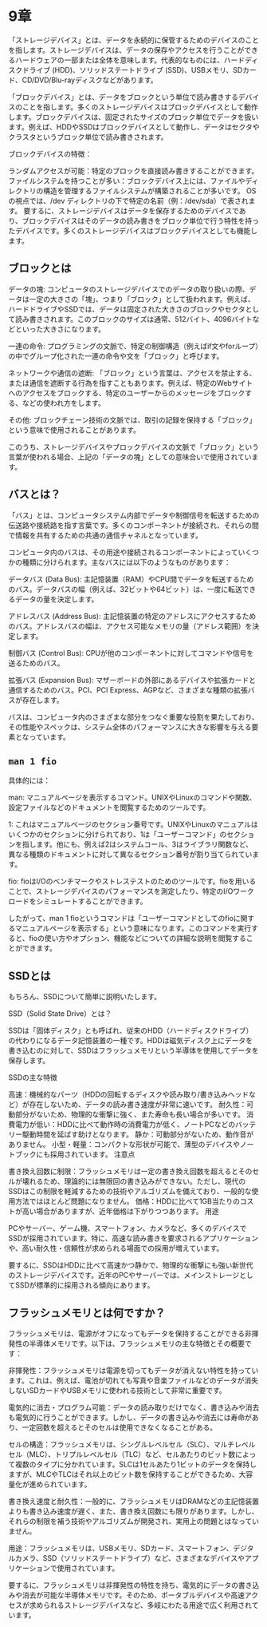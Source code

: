 # 9章

「ストレージデバイス」とは、データを永続的に保管するためのデバイスのことを指します。ストレージデバイスは、データの保存やアクセスを行うことができるハードウェアの一部または全体を意味します。代表的なものには、ハードディスクドライブ (HDD)、ソリッドステートドライブ (SSD)、USBメモリ、SDカード、CD/DVD/Blu-rayディスクなどがあります。

「ブロックデバイス」とは、データをブロックという単位で読み書きするデバイスのことを指します。多くのストレージデバイスはブロックデバイスとして動作します。ブロックデバイスは、固定されたサイズのブロック単位でデータを扱います。例えば、HDDやSSDはブロックデバイスとして動作し、データはセクタやクラスタというブロック単位で読み書きされます。

ブロックデバイスの特徴：

ランダムアクセスが可能：特定のブロックを直接読み書きすることができます。
ファイルシステムを持つことが多い：ブロックデバイス上には、ファイルやディレクトリの構造を管理するファイルシステムが構築されることが多いです。
OSの視点では、/dev ディレクトリの下で特定の名前（例：/dev/sda）で表されます。
要するに、ストレージデバイスはデータを保存するためのデバイスであり、ブロックデバイスはそのデータの読み書きをブロック単位で行う特性を持ったデバイスです。多くのストレージデバイスはブロックデバイスとしても機能します。


## ブロックとは

データの塊: コンピュータのストレージデバイスでのデータの取り扱いの際、データは一定の大きさの「塊」、つまり「ブロック」として扱われます。例えば、ハードドライブやSSDでは、データは固定された大きさのブロックやセクタとして読み書きされます。このブロックのサイズは通常、512バイト、4096バイトなどといった大きさになります。

一連の命令: プログラミングの文脈で、特定の制御構造（例えばif文やforループ）の中でグループ化された一連の命令や文を「ブロック」と呼びます。

ネットワークや通信の遮断: 「ブロック」という言葉は、アクセスを禁止する、または通信を遮断する行為を指すこともあります。例えば、特定のWebサイトへのアクセスをブロックする、特定のユーザーからのメッセージをブロックする、などの使われ方をします。

その他: ブロックチェーン技術の文脈では、取引の記録を保持する「ブロック」という意味で使用されることがあります。

このうち、ストレージデバイスやブロックデバイスの文脈で「ブロック」という言葉が使われる場合、上記の「データの塊」としての意味合いで使用されています。


## バスとは？


「バス」とは、コンピュータシステム内部でデータや制御信号を転送するための伝送路や接続路を指す言葉です。多くのコンポーネントが接続され、それらの間で情報を共有するための共通の通信チャネルとなっています。

コンピュータ内のバスは、その用途や接続されるコンポーネントによっていくつかの種類に分けられます。主なバスには以下のようなものがあります：

データバス (Data Bus): 主記憶装置（RAM）やCPU間でデータを転送するためのバス。データバスの幅（例えば、32ビットや64ビット）は、一度に転送できるデータの量を決定します。

アドレスバス (Address Bus): 主記憶装置の特定のアドレスにアクセスするためのバス。アドレスバスの幅は、アクセス可能なメモリの量（アドレス範囲）を決定します。

制御バス (Control Bus): CPUが他のコンポーネントに対してコマンドや信号を送るためのバス。

拡張バス (Expansion Bus): マザーボードの外部にあるデバイスや拡張カードと通信するためのバス。PCI、PCI Express、AGPなど、さまざまな種類の拡張バスが存在します。

バスは、コンピュータ内のさまざまな部分をつなぐ重要な役割を果たしており、その性能やスペックは、システム全体のパフォーマンスに大きな影響を与える要素となっています。


## `man 1 fio`

具体的には：

man: マニュアルページを表示するコマンド。UNIXやLinuxのコマンドや関数、設定ファイルなどのドキュメントを閲覧するためのツールです。

1: これはマニュアルページのセクション番号です。UNIXやLinuxのマニュアルはいくつかのセクションに分けられており、1は「ユーザーコマンド」のセクションを指します。他にも、例えば2はシステムコール、3はライブラリ関数など、異なる種類のドキュメントに対して異なるセクション番号が割り当てられています。

fio: fioはI/Oのベンチマークやストレステストのためのツールです。fioを用いることで、ストレージデバイスのパフォーマンスを測定したり、特定のI/Oワークロードをシミュレートすることができます。

したがって、man 1 fioというコマンドは「ユーザーコマンドとしてのfioに関するマニュアルページを表示する」という意味になります。このコマンドを実行すると、fioの使い方やオプション、機能などについての詳細な説明を閲覧することができます。


## SSDとは

もちろん、SSDについて簡単に説明いたします。

SSD（Solid State Drive）とは？

SSDは「固体ディスク」とも呼ばれ、従来のHDD（ハードディスクドライブ）の代わりになるデータ記憶装置の一種です。HDDは磁気ディスク上にデータを書き込むのに対して、SSDはフラッシュメモリという半導体を使用してデータを保存します。

SSDの主な特徴

高速：機械的なパーツ（HDDの回転するディスクや読み取り/書き込みヘッドなど）が存在しないため、データの読み書き速度が非常に速いです。
耐久性：可動部分がないため、物理的な衝撃に強く、また寿命も長い場合が多いです。
消費電力が低い：HDDに比べて動作時の消費電力が低く、ノートPCなどのバッテリー駆動時間を延ばす助けとなります。
静か：可動部分がないため、動作音がありません。
小型・軽量：コンパクトな形状が可能で、薄型のデバイスやノートブックにも採用されています。
注意点

書き換え回数に制限：フラッシュメモリは一定の書き換え回数を超えるとそのセルが壊れるため、理論的には無限回の書き込みができない。ただし、現代のSSDはこの制限を軽減するための技術やアルゴリズムを備えており、一般的な使用方法ではほとんど問題になりません。
価格：HDDに比べて1GB当たりのコストが高い場合がありますが、近年価格は下がりつつあります。
用途

PCやサーバー、ゲーム機、スマートフォン、カメラなど、多くのデバイスでSSDが採用されています。特に、高速な読み書きを要求されるアプリケーションや、高い耐久性・信頼性が求められる場面での採用が増えています。

要するに、SSDはHDDに比べて高速かつ静かで、物理的な衝撃にも強い新世代のストレージデバイスです。近年のPCやサーバーでは、メインストレージとしてSSDが標準的に採用される傾向にあります。


## フラッシュメモリとは何ですか？

フラッシュメモリは、電源がオフになってもデータを保持することができる非揮発性の半導体メモリです。以下は、フラッシュメモリの主な特徴とその概要です：

非揮発性：フラッシュメモリは電源を切ってもデータが消えない特性を持っています。これは、例えば、電池が切れても写真や音楽ファイルなどのデータが消失しないSDカードやUSBメモリに使われる技術として非常に重要です。

電気的に消去・プログラム可能：データの読み取りだけでなく、書き込みや消去も電気的に行うことができます。しかし、データの書き込みや消去には寿命があり、一定回数を超えるとそのセルは使用できなくなることがある。

セルの構造：フラッシュメモリは、シングルレベルセル（SLC）、マルチレベルセル（MLC）、トリプルレベルセル（TLC）など、セルあたりのビット数によって複数のタイプに分かれています。SLCは1セルあたり1ビットのデータを保持しますが、MLCやTLCはそれ以上のビット数を保持することができるため、大容量化が進められています。

書き換え速度と耐久性：一般的に、フラッシュメモリはDRAMなどの主記憶装置よりも書き込み速度が遅く、また、書き換え回数にも限りがあります。しかし、それらの制限を補う技術やアルゴリズムが開発され、実用上の問題とはなっていません。

用途：フラッシュメモリは、USBメモリ、SDカード、スマートフォン、デジタルカメラ、SSD（ソリッドステートドライブ）など、さまざまなデバイスやアプリケーションで使用されています。

要するに、フラッシュメモリは非揮発性の特性を持ち、電気的にデータの書き込みや消去が可能な半導体メモリです。そのため、ポータブルデバイスや高速アクセスが求められるストレージデバイスなど、多岐にわたる用途で広く利用されています。


